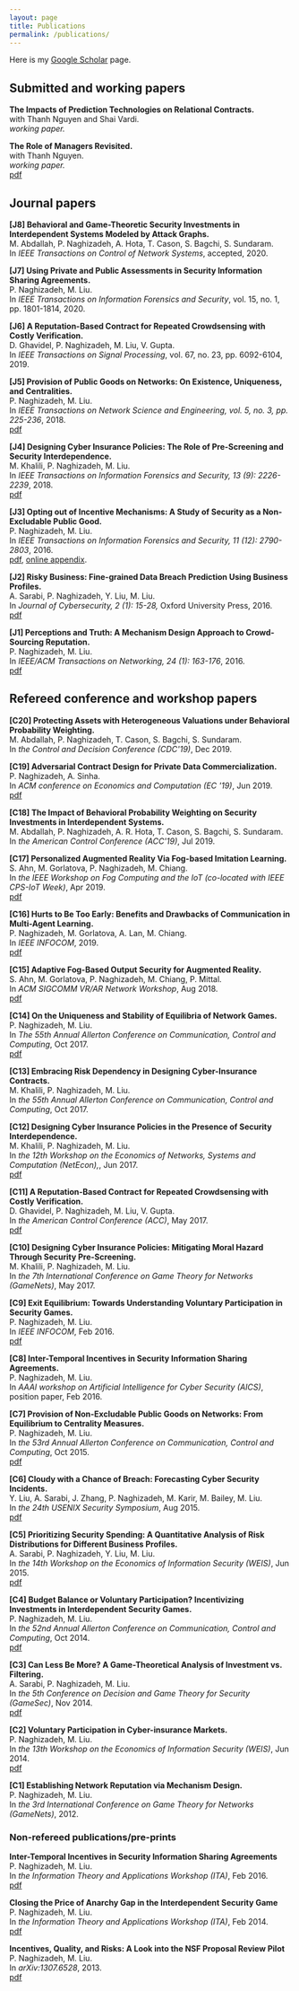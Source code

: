 ```yaml
---
layout: page
title: Publications
permalink: /publications/
---
```


Here is my <a href="https://scholar.google.com/citations?user=rbleSIcAAAAJ&hl=en">Google Scholar</a> page.

<h2>Submitted and working papers</h2>

__The Impacts of Prediction Technologies on Relational Contracts.__<br>
with Thanh Nguyen and Shai Vardi.<br>
_working paper._

__The Role of Managers Revisited.__<br>
with Thanh Nguyen.<br>
_working paper._<br>
<a href="https://web.ics.purdue.edu/~nguye161/manager.pdf" class="button">pdf<a> 


<h2>Journal papers</h2>

__[J8] Behavioral and Game-Theoretic Security Investments in Interdependent Systems Modeled by Attack Graphs.__<br>
M. Abdallah, P. Naghizadeh, A. Hota, T. Cason, S. Bagchi, S. Sundaram.<br>
In _IEEE Transactions on Control of Network Systems_, accepted, 2020.

__[J7] Using Private and Public Assessments in Security Information Sharing
Agreements.__<br>
P. Naghizadeh, M. Liu.<br>
In _IEEE Transactions on Information Forensics and Security_, vol. 15, no. 1, pp. 1801-1814, 2020.

__[J6] A Reputation-Based Contract for Repeated Crowdsensing with Costly Verification.__<br>
D. Ghavidel, P. Naghizadeh, M. Liu, V. Gupta. <br>
In _IEEE Transactions on Signal Processing_, vol. 67, no. 23, pp. 6092-6104, 2019.

__[J5] Provision of Public Goods on Networks: On Existence, Uniqueness,
and Centralities.__<br> 
P. Naghizadeh, M. Liu.<br>
In _IEEE Transactions on Network Science and Engineering, vol. 5, no. 3, pp.
225-236_, 2018.<br>
<a href="{{ site.baseurl }}/papers/journals/tnse18.pdf" class="button">pdf<a>

__[J4] Designing Cyber Insurance Policies: The Role of Pre-Screening and Security Interdependence.__<br>
M. Khalili, P. Naghizadeh, M. Liu.<br>
In _IEEE Transactions on Information Forensics and Security, 13 (9): 2226-2239_, 2018.<br> 
<a href="{{ site.baseurl }}/papers/journals/tifs18.pdf" class="button">pdf<a>

__[J3] Opting out of Incentive Mechanisms: A Study of Security as a Non-Excludable Public Good.__<br>
P. Naghizadeh, M. Liu.<br>
In _IEEE Transactions on Information Forensics and Security, 11 (12): 2790-2803_, 2016.<br>
<a href="{{ site.baseurl }}/papers/journals/tifs16.pdf" class="button">pdf<a>, <a href="https://drive.google.com/file/d/1reEPOLW0gEPVNan66zr_yj-RRmmE1JcX/view" class="button">online appendix<a>.

__[J2] Risky Business: Fine-grained Data Breach Prediction Using Business Profiles.__<br>
A. Sarabi, P. Naghizadeh, Y. Liu, M. Liu.<br>
In _Journal of Cybersecurity, 2 (1): 15-28,_ Oxford University Press, 2016.<br>
<a href="{{ site.baseurl }}/papers/journals/jcyb16.pdf" class="button">pdf<a>

__[J1] Perceptions and Truth: A Mechanism Design Approach to Crowd-Sourcing Reputation.__<br>
P. Naghizadeh, M. Liu. <br>
In _IEEE/ACM Transactions on Networking, 24 (1): 163-176_, 2016.<br>
<a href="{{ site.baseurl }}/papers/journals/ton16.pdf" class="button">pdf<a>


<h2>Refereed conference and workshop papers</h2>

__[C20] Protecting Assets with
Heterogeneous Valuations under Behavioral Probability Weighting.__<br>
M. Abdallah, P. Naghizadeh, T. Cason, S. Bagchi, S. Sundaram. <br>
In _the Control and Decision
Conference (CDC'19)_, Dec 2019.

__[C19] Adversarial Contract Design for Private Data Commercialization.__<br>
P. Naghizadeh, A. Sinha.<br>
In _ACM conference on Economics and Computation (EC '19)_, Jun 2019.<br>
<a href="{{ site.baseurl }}/papers/conferences/ec19.pdf" class="button">pdf<a>

__[C18] The Impact of Behavioral Probability Weighting on Security Investments in Interdependent Systems.__<br>
M. Abdallah, P. Naghizadeh, A. R. Hota, T. Cason, S. Bagchi, S. Sundaram. <br>
In _the American Control Conference (ACC'19)_, Jul 2019.

__[C17] Personalized Augmented Reality Via Fog-based Imitation Learning.__<br>
S. Ahn, M. Gorlatova, P. Naghizadeh, M. Chiang.<br>
In _the IEEE Workshop on Fog Computing and the IoT (co-located
with IEEE CPS-IoT Week)_, Apr 2019.<br>
<a href="{{ site.baseurl }}/papers/conferences/fogiot19.pdf" class="button">pdf<a>

__[C16] Hurts to Be Too Early: Benefits and Drawbacks of Communication in Multi-Agent Learning.__<br>
P. Naghizadeh, M. Gorlatova, A. Lan, M. Chiang. <br>
In _IEEE INFOCOM_, 2019. <br>
<a href="{{ site.baseurl }}/papers/conferences/infocom19_marl.pdf" class="button">pdf<a>


__[C15] Adaptive Fog-Based Output
Security for Augmented Reality.__<br>
S. Ahn, M. Gorlatova, P. Naghizadeh, M. Chiang, P. Mittal.<br>
In _ACM SIGCOMM VR/AR Network Workshop_, Aug 2018.<br>
<a href="{{ site.baseurl }}/papers/conferences/sigcommarvr19.pdf" class="button">pdf<a> 


__[C14] On the Uniqueness and Stability of Equilibria of Network Games.__<br>
P. Naghizadeh, M. Liu. <br>
In _The 55th Annual Allerton Conference on Communication, Control and Computing_, Oct 2017.<br>
<a href="/papers/conferences/allerton17_vi-net-games.pdf" class="button">pdf<a>

__[C13] Embracing Risk Dependency in Designing Cyber-Insurance Contracts.__<br>
M. Khalili, P. Naghizadeh, M. Liu.<br>
In _the 55th Annual Allerton Conference on Communication, Control and Computing_,
Oct 2017.

__[C12] Designing Cyber Insurance Policies in the Presence of Security Interdependence.__<br>
M. Khalili, P. Naghizadeh, M. Liu.<br>
In _the 12th Workshop on the Economics of Networks, Systems and
Computation (NetEcon),_,  Jun 2017.<br>
<a href="/papers/conferences/netecon17.pdf" class="button">pdf<a>

__[C11] A Reputation-Based Contract for Repeated Crowdsensing with Costly Verification.__<br>
D. Ghavidel, P. Naghizadeh, M. Liu, V. Gupta.<br>
In _the American Control Conference (ACC)_, May 2017.<br>
<a href="/papers/conferences/acc17.pdf" class="button">pdf<a>


__[C10] Designing Cyber Insurance Policies: Mitigating Moral
Hazard Through Security Pre-Screening.__<br>
M. Khalili, P. Naghizadeh, M. Liu. <br>
In _the 7th International Conference on Game Theory
for Networks (GameNets)_, May 2017.


__[C9] Exit Equilibrium: Towards Understanding Voluntary Participation in Security Games.__<br>
P. Naghizadeh, M. Liu.<br>
In _IEEE INFOCOM_, Feb 2016.<br>
<a href="/papers/conferences/infocom16.pdf" class="button">pdf<a>


__[C8] Inter-Temporal Incentives in Security Information Sharing Agreements.__<br>
P. Naghizadeh, M. Liu.<br>
In _AAAI workshop on Artificial Intelligence for Cyber Security (AICS)_, position paper,  Feb 2016.

__[C7] Provision of Non-Excludable Public Goods on Networks: From
Equilibrium to Centrality Measures.__<br>
P. Naghizadeh, M. Liu.<br>
In _the 53rd Annual Allerton Conference on Communication,
Control and Computing_, Oct 2015.<br>
<a href="/papers/conferences/allerton15.pdf" class="button">pdf<a>

__[C6] Cloudy with a Chance of Breach: Forecasting Cyber Security Incidents.__<br>
Y. Liu, A. Sarabi, J. Zhang, P. Naghizadeh, M. Karir, M. Bailey, M. Liu.<br>
In _the 24th USENIX Security Symposium_, Aug 2015.<br>
<a href="/papers/conferences/usenix15.pdf" class="button">pdf<a>

__[C5] Prioritizing Security Spending: A Quantitative Analysis of Risk Distributions for Different Business Profiles.__<br>
A. Sarabi, P. Naghizadeh, Y. Liu, M. Liu.<br>
In _the 14th Workshop on the Economics of Information Security (WEIS)_, Jun 2015.<br>
<a href="/papers/conferences/weis15.pdf" class="button">pdf<a>


__[C4] Budget Balance or Voluntary Participation? Incentivizing Investments
in Interdependent Security Games.__<br>
P. Naghizadeh, M. Liu.<br>
In _the 52nd Annual Allerton Conference on Communication, Control and Computing_, Oct 2014.<br>
<a href="/papers/conferences/allerton14.pdf" class="button">pdf<a>


__[C3] Can Less Be More? A Game-Theoretical Analysis of Investment vs. Filtering.__<br>
A. Sarabi, P. Naghizadeh, M. Liu. <br>
In _the 5th Conference on Decision and Game Theory for Security
(GameSec)_, Nov 2014.<br>
<a href="/papers/conferences/gamesec14.pdf" class="button">pdf<a>


__[C2] Voluntary Participation in Cyber-insurance Markets.__<br>
P. Naghizadeh, M. Liu.<br>
In _the 13th Workshop
on the Economics of Information Security (WEIS)_, Jun 2014.<br>
<a href="/papers/conferences/weis14.pdf" class="button">pdf<a>


__[C1] Establishing Network Reputation via Mechanism Design.__<br>
P. Naghizadeh, M. Liu.<br>
In _the 3rd International Conference on Game Theory for Networks (GameNets)_, 2012.


<h3>Non-refereed publications/pre-prints</h3>

__Inter-Temporal Incentives in Security Information Sharing Agreements__<br>
P. Naghizadeh, M. Liu. <br>
In _the Information Theory and Applications Workshop (ITA)_, Feb 2016.<br>
<a href="/papers/conferences/ita16_intertemporal.pdf" class="button">pdf<a>

__Closing the Price of Anarchy Gap in the Interdependent Security Game__<br>
P. Naghizadeh, M. Liu.<br>
In _the Information Theory and Applications Workshop (ITA)_, Feb 2014.<br>
<a href="/papers/conferences/ita14.pdf" class="button">pdf<a>

__Incentives, Quality, and Risks: A Look into the NSF Proposal Review Pilot__<br>
P. Naghizadeh, M. Liu.<br>
In _arXiv:1307.6528_, 2013.<br>
<a href="/papers/conferences/nsfpilot13.pdf" class="button">pdf<a>



